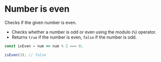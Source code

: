 # Number is even

Checks if the given number is even.

* Checks whether a number is odd or even using the modulo (`%`) operator.
* Returns `true` if the number is even, `false` if the number is odd.

```js
const isEven = num => num % 2 === 0;
```

```js
isEven(3); // false
```
